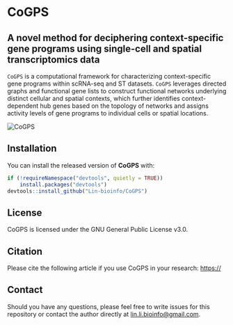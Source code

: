 # CoGPS

## A novel method for deciphering context-specific gene programs using single-cell and spatial transcriptomics data

`CoGPS` is a computational framework for characterizing context-specific gene programs within scRNA-seq and ST datasets. `CoGPS` leverages directed graphs and functional gene lists to construct functional networks underlying distinct cellular and spatial contexts, which further identifies context-dependent hub genes based on the topology of networks and assigns activity levels of gene programs to individual cells or spatial locations.

![CoGPS](https://upload-images.jianshu.io/upload_images/14476738-78ef249acf7cf569.jpg?imageMogr2/auto-orient/strip%7CimageView2/2/w/1240)

## Installation

You can install the released version of **CoGPS** with:

```r
if (!requireNamespace("devtools", quietly = TRUE))
    install.packages("devtools")
devtools::install_github("Lin-bioinfo/CoGPS")
```

## License

CoGPS is licensed under the GNU General Public License v3.0.

## Citation

Please cite the following article if you use CoGPS in your research: [https://](https://)

## Contact

Should you have any questions, please feel free to write issues for this repository or contact the author directly at [lin.li.bioinfo@gmail.com](lin.li.bioinfo@gmail.com).
